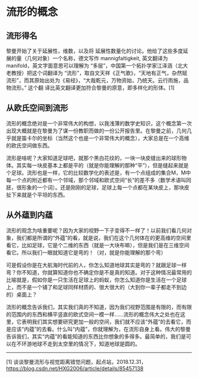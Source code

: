 # 流形的概念

## 流形得名

黎曼开始了关于延展性，维数，以及将 延展性数量化的讨论。他给了这些多度延展的量（几何对象）一个名称，德文写作 mannigfaltigkeit, 英文翻译为 manifold，英文字面意思可以理解为 “多层”，中国第一个拓扑学家江泽涵（北大老教授）把这个词翻译为 “流形”，取自文天祥《正气歌》，“天地有正气，杂然赋流形”，而其原始出处为《易经》，“大哉乾元，万物资始，乃统天。云行雨施，品物流形。” 这个翻 译比英文翻译更加符合黎曼的原意，即多样化的形体。[1]

## 从欧氏空间到流形

流形的概念绝对是一个非常伟大的构想，以我浅薄的数学史知识，这个概念第一次出现大概就是在黎曼为了谋一份教职而做的一份公开报告里。在黎曼之前，几何几乎就是笛卡尔的坐标（当然这个也是一个非常伟大的概念），大家总是在一个高维的欧氏空间做东西。

流形是啥呢？大家知道足球吧，就那个黑白花纹的，一块一块皮缝出来的球形物体。其实每一块皮基本上都是平的（就是你能理解的那种“平”），但是缝起来就是个足球。流形也是一样，它的比较数学化的表述是，有一个点组成的集合M，M中每一个点的附近都有一个邻域，那个邻域和欧式空间“长”的差不多（数学术语叫同胚，很形象的一个词）。还是刚刚的足球，足球上每一个点都在某块皮上，那块皮扯下来就是个平坦的东西。

## 从外蕴到内蕴

流形的观念为啥重要呢？因为大家的视野一下子变得不一样了！以前我们看几何对象，我们都是所谓的“外蕴”的看，就是说，我们在这个几何体在的更高维的空间里看它，比如足球，它是个二维的东西（就是一大块布嘛），但是我们是在三维空间看它。所以我们一眼就知道它是弯的！（对，就是你能理解的那个弯）

可是假设你是在大航海时代前的人，你怎么知道地球其实是弯的？就跟足球一样弯？你不知道，你就算知道你也不确定你是不是真的知道。对于这种情况最常用的比喻就是，假如你是一只生活在足球上的蚂蚁，你怎么知道你是生活在一个足球上，而不是一个铺了和足球同样材质的、很大很大的（大到你一辈子都走不到边的）桌面上？

流形的概念告诉我们，其实我们真的不知道，因为我们视野范围是有限的，而有限的范围内的东西和横平竖直的欧式空间一模一样……流形的概念伟大之处也在这里，它表明我们其实想要研究更加一般的空间，我们就不应该“外蕴”的去看它，而是应该“内蕴”的去看。什么叫“内蕴”，你就理解为，在流形自身上看。伟大的黎曼告诉我们，其实“内蕴”的看能知道的东西比你想象的多得多。最简单的，我们是可以在不环游地球不走到太空里的情况下，知道地球是圆的。

---
[1] 谈谈黎曼流形与视觉距离错觉问题，起点站，2018.12.31，https://blog.csdn.net/HXG2006/article/details/85457138
